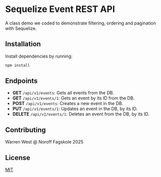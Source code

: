 # Sequelize Event REST API

A class demo we coded to demonstrate filtering, ordering and pagination with Sequelize.

## Installation

Install dependencies by running:

```bash
npm install
```

## Endpoints

- **GET** `/api/v1/events`: Gets all events from the DB.
- **GET** `/api/v1/events/1`: Gets an event by its ID from the DB.
- **POST** `/api/v1/events`: Creates a new event in the DB.
- **PUT** `/api/v1/events/1`: Updates an event in the DB, by its ID.
- **DELETE** `/api/v1/events/1`: Deletes an event from the DB, by its ID. 

## Contributing

Warren West @ Noroff Fagskole 2025

## License

[MIT](https://choosealicense.com/licenses/mit/)